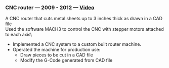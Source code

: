 ### CNC router — 2009 - 2012 — [Video](https://www.youtube.com/watch?v=aiiE8h8b_Uk)

  A CNC router that cuts metal sheets up to 3 inches thick as drawn in a CAD file\
  Used the software MACH3 to control the CNC with stepper motors attached to each axis\

- Implemented a CNC system to a custom built router machine.
- Operated the machine for production use:
  - Draw pieces to be cut in a CAD file
  - Modify the G-Code generated from CAD file